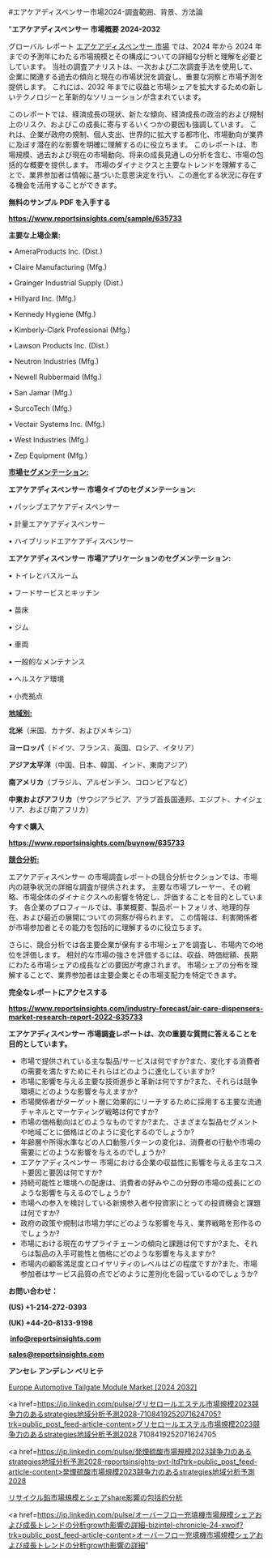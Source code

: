 #エアケアディスペンサー市場2024-調査範囲、背景、方法論

"<strong>エアケアディスペンサー 市場概要 2024-2032</strong>

グローバル レポート <a href=https://www.reportsinsights.com/sample/635733>エアケアディスペンサー 市場</a> では、2024 年から 2024 年までの予測年にわたる市場規模とその構成についての詳細な分析と理解を必要としています。 当社の調査アナリストは、一次および二次調査手法を使用して、企業に関連する過去の傾向と現在の市場状況を調査し、重要な洞察と市場予測を提供します。 これには、2032 年までに収益と市場シェアを拡大​​するための新しいテクノロジーと革新的なソリューションが含まれています。

このレポートでは、経済成長の現状、新たな傾向、経済成長の政治的および規制上のリスク、およびこの成長に寄与するいくつかの要因も強調しています。 これは、企業が政府の規制、個人支出、世界的に拡大する都市化、市場動向が業界に及ぼす潜在的な影響を明確に理解するのに役立ちます。 このレポートは、市場規模、過去および現在の市場動向、将来の成長見通しの分析を含む、市場の包括的な概要を提供します。 市場のダイナミクスと主要なトレンドを理解することで、業界参加者は情報に基づいた意思決定を行い、この進化する状況に存在する機会を活用することができます。

<strong><b>無料のサンプル PDF を入手する</b></strong>

<a href=https://www.reportsinsights.com/sample/635733><strong><u>https://www.reportsinsights.com/sample/635733</u></strong></a>

<strong>主要な上場企業:</strong>

• AmeraProducts Inc. (Dist.)

• Claire Manufacturing (Mfg.)

• Grainger Industrial Supply (Dist.)

• Hillyard Inc. (Mfg.)

• Kennedy Hygiene (Mfg.)

• Kimberly-Clark Professional (Mfg.)

• Lawson Products Inc. (Dist.)

• Neutron Industries (Mfg.)

• Newell Rubbermaid (Mfg.)

• San Jamar (Mfg.)

• SurcoTech (Mfg.)

• Vectair Systems Inc. (Mfg.)

• West Industries (Mfg.)

• Zep Equipment (Mfg.)

<strong><u>市場セグメンテーション</u></strong><strong><u>:</u></strong>

<strong>エアケアディスペンサー 市場タイプのセグメンテーション:</strong>

• パッシブエアケアディスペンサー

• 計量エアケアディスペンサー

• ハイブリッドエアケアディスペンサー

<strong>エアケアディスペンサー 市場アプリケーションのセグメンテーション:</strong>

• トイレとバスルーム

• フードサービスとキッチン

• 苗床

• ジム

• 車両

• 一般的なメンテナンス

• ヘルスケア環境

• 小売拠点

<strong><u>地域別</u></strong><strong><u>:</u></strong>

<strong>北米</strong>（米国、カナダ、およびメキシコ）

<strong>ヨーロッパ</strong>（ドイツ、フランス、英国、ロシア、イタリア）

<strong>アジア太平洋</strong>（中国、日本、韓国、インド、東南アジア）

<strong>南アメリカ</strong>（ブラジル、アルゼンチン、コロンビアなど）

<strong>中東およびアフリカ</strong>（サウジアラビア、アラブ首長国連邦、エジプト、ナイジェリア、および南アフリカ）

<strong>今すぐ購入</strong>

<a href=https://www.reportsinsights.com/buynow/635733><strong><u>https://www.reportsinsights.com/buynow/635733</u></strong></a>

<strong><u>競合分析:</u></strong>

エアケアディスペンサー の市場調査レポートの競合分析セクションでは、市場内の競争状況の詳細な調査が提供されます。 主要な市場プレーヤー、その戦略、市場全体のダイナミクスへの影響を特定し、評価することを目的としています。 各企業のプロフィールでは、事業概要、製品ポートフォリオ、地理的存在、および最近の展開についての洞察が得られます。 この情報は、利害関係者が市場参加者とその能力を包括的に理解するのに役立ちます。

さらに、競合分析では各主要企業が保有する市場シェアを調査し、市場内での地位を評価します。 相対的な市場の強さを評価するには、収益、時価総額、長期にわたる市場シェアの成長などの要因が考慮されます。 市場シェアの分布を理解することで、業界参加者は主要企業とその市場支配力を特定できます。

<strong>完全なレポートにアクセスする</strong>

<a href=https://www.reportsinsights.com/industry-forecast/air-care-dispensers-market-research-report-2022-635733><strong><u><b>https://www.reportsinsights.com/industry-forecast/air-care-dispensers-market-research-report-2022-635733</b></u></strong></a>

<strong><b>エアケアディスペンサー 市場調査レポートは、次の重要な質問に答えることを目的としています。</b></strong>
<ul>
  <li>市場で提供されている主な製品/サービスは何ですか?また、変化する消費者の需要を満たすためにそれらはどのように進化していますか?</li>
  <li>市場に影響を与える主要な技術進歩と革新は何ですか?また、それらは競争環境にどのような影響を与えますか?</li>
  <li>市場関係者がターゲット層に効果的にリーチするために採用する主要な流通チャネルとマーケティング戦略は何ですか?</li>
  <li>市場の価格動向はどのようなものですか?また、さまざまな製品セグメントや地域ごとに価格はどのように変化するのでしょうか?</li>
  <li>年齢層や所得水準などの人口動態パターンの変化は、消費者の行動や市場の需要にどのような影響を与えるのでしょうか?</li>
  <li>エアケアディスペンサー 市場における企業の収益性に影響を与える主なコスト要因と要因は何ですか?</li>
  <li>持続可能性と環境への配慮は、消費者の好みやこの分野の市場の成長にどのような影響を与えるのでしょうか?</li>
  <li>市場への参入を検討している新規参入者や投資家にとっての投資機会と課題は何ですか?</li>
  <li>政府の政策や規制は市場力学にどのような影響を与え、業界戦略を形作るのでしょうか?</li>
  <li>市場における現在のサプライチェーンの傾向と課題は何ですか?また、それらは製品の入手可能性と価格にどのような影響を与えますか?</li>
  <li>市場内の顧客満足度とロイヤリティのレベルはどの程度ですか?また、市場参加者はサービス品質の点でどのように差別化を図っているのでしょうか?</li>
</ul>
<strong>お問い合わせ：</strong>

<strong>(US) +1-214-272-0393</strong>

<strong>(UK) +44-20-8133-9198</strong>

<strong> </strong><a href=info@reportsinsights.com><strong><u>info@reportsinsights.com</u></strong></a>

<a href=sales@reportsinsights.com><strong><u>sales@reportsinsights.com</u></strong></a>

<strong>アンセレ アンデレン ベリヒテ</strong>

<a href=https://www.linkedin.com/pulse/europe-automotive-tailgate-module-markets-analysis-zz28f/>Europe Automotive Tailgate Module Market [2024 2032]</a>

<a href=https://jp.linkedin.com/pulse/グリセロールエステル市場規模2023競争力のあるstrategies地域分析予測2028-7108419252071624705?trk=public_post_feed-article-content>グリセロールエステル市場規模2023競争力のあるstrategies地域分析予測2028 7108419252071624705</a>

<a href=https://jp.linkedin.com/pulse/発煙硫酸市場規模2023競争力のあるstrategies地域分析予測2028-reportsinsights-pvt-ltd?trk=public_post_feed-article-content>発煙硫酸市場規模2023競争力のあるstrategies地域分析予測2028</a>

<a href=https://www.linkedin.com/pulse/リサイクル鉛市場規模とシェアshare影響の包括的分析-reportsinsights-pvt-ltd/>リサイクル鉛市場規模とシェアshare影響の包括的分析</a>

<a href=https://jp.linkedin.com/pulse/オーバーフロー充填機市場規模シェアおよび成長トレンドの分析growth影響の詳細-bizintel-chronicle-24-xwoif?trk=public_post_feed-article-content>オーバーフロー充填機市場規模シェアおよび成長トレンドの分析growth影響の詳細</a>"
